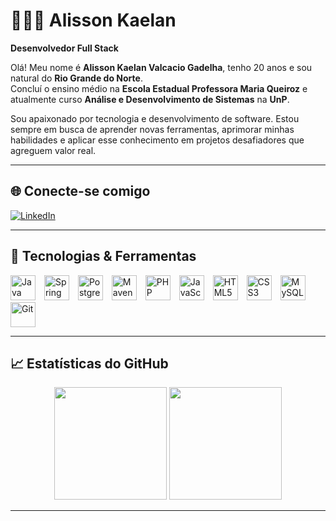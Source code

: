 # 👨🏿‍💻 Alisson Kaelan  
**Desenvolvedor Full Stack**

Olá! Meu nome é **Alisson Kaelan Valcacio Gadelha**, tenho 20 anos e sou natural do **Rio Grande do Norte**.  
Concluí o ensino médio na **Escola Estadual Professora Maria Queiroz** e atualmente curso **Análise e Desenvolvimento de Sistemas** na **UnP**.

Sou apaixonado por tecnologia e desenvolvimento de software. Estou sempre em busca de aprender novas ferramentas, aprimorar minhas habilidades e aplicar esse conhecimento em projetos desafiadores que agreguem valor real.

---

## 🌐 Conecte-se comigo

[![LinkedIn](https://img.shields.io/badge/LinkedIn-Alisson%20Kaelan-0077B5?style=for-the-badge&logo=linkedin&logoColor=white)](https://www.linkedin.com/in/alisson-kaelan-65a924309)

---

## 🚀 Tecnologias & Ferramentas

<p>
  <img src="https://cdn.jsdelivr.net/gh/devicons/devicon@latest/icons/java/java-plain-wordmark.svg" title="Java" width="40px" style="margin-right: 10px;"/>
  <img src="https://cdn.jsdelivr.net/gh/devicons/devicon@latest/icons/spring/spring-original.svg" title="Spring Boot" width="40px" style="margin-right: 10px;"/>
  <img src="https://cdn.jsdelivr.net/gh/devicons/devicon@latest/icons/postgresql/postgresql-plain.svg" title="PostgreSQL" width="40px" style="margin-right: 10px;"/>
  <img src="https://cdn.jsdelivr.net/gh/devicons/devicon@latest/icons/maven/maven-original.svg" title="Maven" width="40px" style="margin-right: 10px;"/>
  <img src="https://cdn.jsdelivr.net/gh/devicons/devicon@latest/icons/php/php-original.svg" title="PHP" width="40px" style="margin-right: 10px;"/>
  <img src="https://cdn.jsdelivr.net/gh/devicons/devicon@latest/icons/javascript/javascript-plain.svg" title="JavaScript" width="40px" style="margin-right: 10px;"/>
  <img src="https://cdn.jsdelivr.net/gh/devicons/devicon@latest/icons/html5/html5-plain-wordmark.svg" title="HTML5" width="40px" style="margin-right: 10px;"/>
  <img src="https://cdn.jsdelivr.net/gh/devicons/devicon@latest/icons/css3/css3-plain-wordmark.svg" title="CSS3" width="40px" style="margin-right: 10px;"/>
  <img src="https://cdn.jsdelivr.net/gh/devicons/devicon@latest/icons/mysql/mysql-original-wordmark.svg" title="MySQL" width="40px" style="margin-right: 10px;"/>
  <img src="https://cdn.jsdelivr.net/gh/devicons/devicon@latest/icons/git/git-original.svg" title="Git" width="40px" style="margin-right: 10px;"/>
</p>


---

## 📈 Estatísticas do GitHub

<p align="center">
  <img height="180em" src="https://github-readme-stats.vercel.app/api?username=AlissonKaelan&show_icons=true&theme=tokyonight&include_all_commits=true&locale=pt-br"/>
  <img height="180em" src="https://github-readme-stats.vercel.app/api/top-langs/?username=AlissonKaelan&theme=tokyonight&layout=compact&custom_title=Tecnologias&langs_count=9"/>
</p>

---

